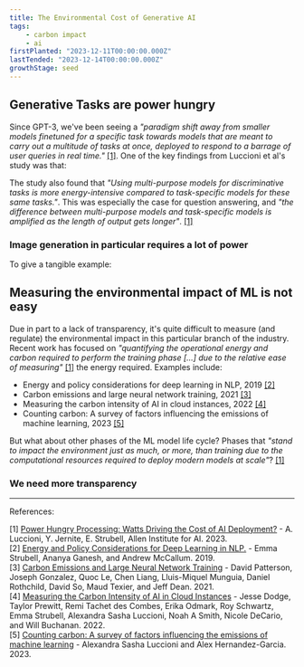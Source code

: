 ```yaml
---
title: The Environmental Cost of Generative AI
tags: 
    - carbon impact
    - ai
firstPlanted: "2023-12-11T00:00:00.000Z"
lastTended: "2023-12-14T00:00:00.000Z"
growthStage: seed
---
```


## Generative Tasks are power hungry

<note-quote
    quote="Recent years have seen a surge in the popularity of commercial AI products based on generative, multi-purpose AI systems promising a unified approach to building machine learning (ML) models into technology. However, this ambition of “generality” comes at a steep cost to the environment, given the amount of energy these systems require and the amount of carbon that they emit. "
    sourceLink="#Power-hungry-processing-watts-driving-the-cost-of-ai-deployment"
    sourceText="[1]">
</note-quote>

Since GPT-3, we've been seeing a *"paradigm shift away from smaller models finetuned for a specific task towards models that are meant to carry out a multitude of tasks at once, deployed to respond to a barrage of user queries in real time."* <a href="#Power-hungry-processing-watts-driving-the-cost-of-ai-deployment">[1]</a>. One of the key findings from Luccioni et al's study was that: 

<note-quote
    quote="Generative tasks are more energy- and carbon-intensive compared to discriminative tasks. [...] the most energy- and carbon-intensive tasks are those that generate new content: text generation, summarization, image captioning, and image generation."
    sourceLink="#Power-hungry-processing-watts-driving-the-cost-of-ai-deployment"
    sourceText="[1]">
</note-quote>

The study also found that *"Using multi-purpose models for discriminative tasks is more energy-intensive compared to task-specific models for these same tasks."*. This was especially the case for question answering, and *"the difference between multi-purpose models and task-specific models is amplified as the length of output gets longer"*. <a href="#Power-hungry-processing-watts-driving-the-cost-of-ai-deployment">[1]</a>

### Image generation in particular requires a lot of power

To give a tangible example: 

<note-quote
    quote="[...] charging the average smartphone requires 0.012 kWh of energy 4 , which means that the most efficient text generation model uses as much energy as 16% of a full smartphone charge for 1,000 inferences, whereas the least efficient image generation model uses as much energy as 950 smartphone charges (11.49 kWh), or nearly 1 charge per image generation."
    sourceLink="#Power-hungry-processing-watts-driving-the-cost-of-ai-deployment"
    sourceText="[1]">
</note-quote>

## Measuring the environmental impact of ML is not easy

Due in part to a lack of transparency, it's quite difficult to measure (and regulate) the environmental impact in this particular branch of the industry. Recent work has focused on *"quantifying the operational energy and carbon required to perform the training phase [...] due to the relative ease of measuring"* <a href="#Power-hungry-processing-watts-driving-the-cost-of-ai-deployment">[1]</a> the energy required. Examples include: 

- Energy and policy considerations for deep learning in NLP, 2019 <a href="#energy-and-policy-considerations-for-deep-learning-in-nlp">[2]</a>
- Carbon emissions and large neural network training, 2021 <a href="#carbon-emissions-and-large-neural-network-training">[3]</a>
- Measuring the carbon intensity of AI in cloud instances, 2022 <a href="#measuring-the-carbon-intensity-of-ai-in-cloud-instances">[4]</a>
- Counting carbon: A survey of factors influencing the emissions of machine learning, 2023 <a href="#couting-carbon-a-survey-of-factors-influencing-the-emissions-of-ml">[5]</a>

But what about other phases of the ML model life cycle? Phases that *"stand to impact the environment just as much, or more, than training due to the computational resources required to deploy modern models at scale"*? <a href="#Power-hungry-processing-watts-driving-the-cost-of-ai-deployment">[1]</a>

### We need more transparency

<note-quote
    quote="Given our findings and the increased deployment of generative, multi-purpose AI models, we hope that both ML researchers and practitioners will practice transparency regarding the nature and impacts of their models, to enable better understanding of their environmental impacts."
    sourceLink="#Power-hungry-processing-watts-driving-the-cost-of-ai-deployment"
    sourceText="[1]">
</note-quote>

---
References: 

<span 
 id="Power-hungry-processing-watts-driving-the-cost-of-ai-deployment"> 
 [1] [Power Hungry Processing: Watts Driving the Cost of AI Deployment?](https://arxiv.org/abs/2311.16863) - A. Luccioni, Y. Jernite, E. Strubell, Allen Institute for AI. 2023.
</span><br/>
<span
  id="energy-and-policy-considerations-for-deep-learning-in-nlp">
  [2] [Energy and Policy Considerations for Deep Learning in NLP.](https://aclanthology.org/P19-1355.pdf) - Emma Strubell, Ananya Ganesh, and Andrew McCallum. 2019.
</span><br/>
<span
  id="carbon-emissions-and-large-neural-network-training">
  [3] [Carbon Emissions and Large Neural Network Training](https://arxiv.org/abs/2104.10350) - David Patterson, Joseph Gonzalez, Quoc Le, Chen Liang, Lluis-Miquel Munguia, Daniel Rothchild, David So, Maud Texier, and Jeff Dean. 2021.
</span><br/>
<span
  id="measuring-the-carbon-intensity-of-ai-in-cloud-instances">
  [4] [Measuring the Carbon Intensity of AI in Cloud Instances](https://arxiv.org/abs/2206.05229) - Jesse Dodge, Taylor Prewitt, Remi Tachet des Combes, Erika Odmark, Roy Schwartz, Emma Strubell, Alexandra Sasha Luccioni, Noah A Smith, Nicole DeCario, and Will Buchanan. 2022.
</span><br/>
<span
  id="couting-carbon-a-survey-of-factors-influencing-the-emissions-of-ml">
  [5] [Counting carbon: A survey of factors influencing the emissions of machine learning](https://arxiv.org/abs/2302.08476) - Alexandra Sasha Luccioni and Alex Hernandez-Garcia. 2023.
</span><br/>